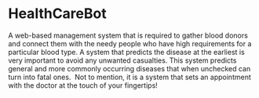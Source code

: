 # HealthCareBot

A web-based management system that is required to gather blood donors and connect them with the needy people who have high requirements for a particular blood type.​
 A system that predicts the disease at the earliest is very important to avoid any unwanted casualties.
 This system predicts general and more commonly occurring diseases that when unchecked can turn into fatal ones. ​
 Not to mention, it is a system that sets an appointment with the doctor at the touch of your fingertips!​
